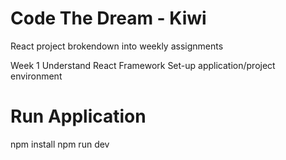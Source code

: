 # Code The Dream - Kiwi

React project brokendown into weekly assignments

Week 1
Understand React Framework
Set-up application/project environment

# Run Application

npm install
npm run dev
